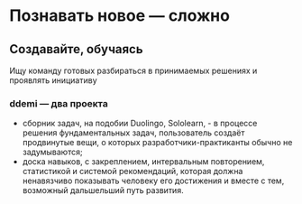 # Познавать новое — сложно
## Создавайте, обучаясь
Ищу команду готовых разбираться в принимаемых решениях и проявлять инициативу

### ddemi — два проекта
- сборник задач, на подобии Duolingo, Sololearn, - в процессе решения фундаментальных задач, пользователь создаёт продвинутые вещи, о которых разработчики-практиканты обычно не задумываются;
- доска навыков, с закреплением, интервальным повторением, статистикой и системой рекомендаций, которая должна ненавязчиво показывать человеку его достижения и вместе с тем, возможный дальшельший путь развития.
